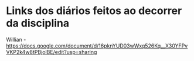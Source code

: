 # Links dos diários feitos ao decorrer da disciplina

Willian - https://docs.google.com/document/d/16pknYUD03wWxq526Kq__X30YFPvVKP2k4w8tPBjolBE/edit?usp=sharing
